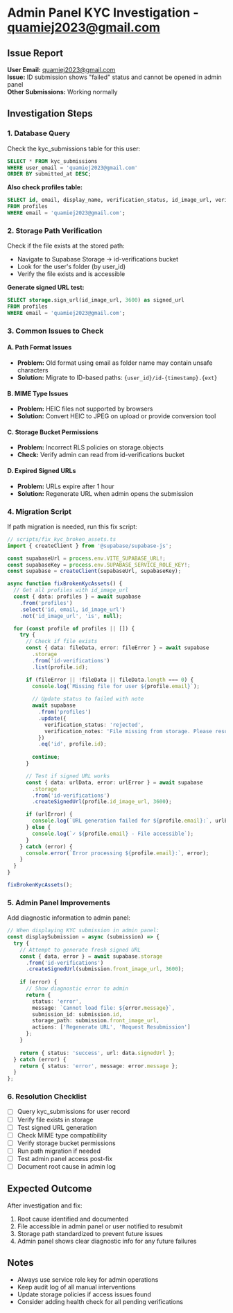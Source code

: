 # Admin Panel KYC Investigation - quamiej2023@gmail.com

## Issue Report
**User Email:** quamiej2023@gmail.com  
**Issue:** ID submission shows "failed" status and cannot be opened in admin panel  
**Other Submissions:** Working normally

## Investigation Steps

### 1. Database Query
Check the kyc_submissions table for this user:

```sql
SELECT * FROM kyc_submissions 
WHERE user_email = 'quamiej2023@gmail.com' 
ORDER BY submitted_at DESC;
```

**Also check profiles table:**
```sql
SELECT id, email, display_name, verification_status, id_image_url, verification_submitted_at 
FROM profiles 
WHERE email = 'quamiej2023@gmail.com';
```

### 2. Storage Path Verification
Check if the file exists at the stored path:
- Navigate to Supabase Storage -> id-verifications bucket
- Look for the user's folder (by user_id)
- Verify the file exists and is accessible

**Generate signed URL test:**
```sql
SELECT storage.sign_url(id_image_url, 3600) as signed_url
FROM profiles 
WHERE email = 'quamiej2023@gmail.com';
```

### 3. Common Issues to Check

#### A. Path Format Issues
- **Problem:** Old format using email as folder name may contain unsafe characters
- **Solution:** Migrate to ID-based paths: `{user_id}/id-{timestamp}.{ext}`

#### B. MIME Type Issues
- **Problem:** HEIC files not supported by browsers
- **Solution:** Convert HEIC to JPEG on upload or provide conversion tool

#### C. Storage Bucket Permissions
- **Problem:** Incorrect RLS policies on storage.objects
- **Check:** Verify admin can read from id-verifications bucket

#### D. Expired Signed URLs
- **Problem:** URLs expire after 1 hour
- **Solution:** Regenerate URL when admin opens the submission

### 4. Migration Script

If path migration is needed, run this fix script:

```typescript
// scripts/fix_kyc_broken_assets.ts
import { createClient } from '@supabase/supabase-js';

const supabaseUrl = process.env.VITE_SUPABASE_URL!;
const supabaseKey = process.env.SUPABASE_SERVICE_ROLE_KEY!;
const supabase = createClient(supabaseUrl, supabaseKey);

async function fixBrokenKycAssets() {
  // Get all profiles with id_image_url
  const { data: profiles } = await supabase
    .from('profiles')
    .select('id, email, id_image_url')
    .not('id_image_url', 'is', null);

  for (const profile of profiles || []) {
    try {
      // Check if file exists
      const { data: fileData, error: fileError } = await supabase
        .storage
        .from('id-verifications')
        .list(profile.id);

      if (fileError || !fileData || fileData.length === 0) {
        console.log(`Missing file for user ${profile.email}`);
        
        // Update status to failed with note
        await supabase
          .from('profiles')
          .update({ 
            verification_status: 'rejected',
            verification_notes: 'File missing from storage. Please resubmit your ID.'
          })
          .eq('id', profile.id);
          
        continue;
      }

      // Test if signed URL works
      const { data: urlData, error: urlError } = await supabase
        .storage
        .from('id-verifications')
        .createSignedUrl(profile.id_image_url, 3600);

      if (urlError) {
        console.log(`URL generation failed for ${profile.email}:`, urlError);
      } else {
        console.log(`✓ ${profile.email} - File accessible`);
      }
    } catch (error) {
      console.error(`Error processing ${profile.email}:`, error);
    }
  }
}

fixBrokenKycAssets();
```

### 5. Admin Panel Improvements

Add diagnostic information to admin panel:
```typescript
// When displaying KYC submission in admin panel:
const displaySubmission = async (submission) => {
  try {
    // Attempt to generate fresh signed URL
    const { data, error } = await supabase.storage
      .from('id-verifications')
      .createSignedUrl(submission.front_image_url, 3600);
    
    if (error) {
      // Show diagnostic error to admin
      return {
        status: 'error',
        message: `Cannot load file: ${error.message}`,
        submission_id: submission.id,
        storage_path: submission.front_image_url,
        actions: ['Regenerate URL', 'Request Resubmission']
      };
    }
    
    return { status: 'success', url: data.signedUrl };
  } catch (error) {
    return { status: 'error', message: error.message };
  }
};
```

### 6. Resolution Checklist

- [ ] Query kyc_submissions for user record
- [ ] Verify file exists in storage
- [ ] Test signed URL generation
- [ ] Check MIME type compatibility
- [ ] Verify storage bucket permissions
- [ ] Run path migration if needed
- [ ] Test admin panel access post-fix
- [ ] Document root cause in admin log

## Expected Outcome

After investigation and fix:
1. Root cause identified and documented
2. File accessible in admin panel or user notified to resubmit
3. Storage path standardized to prevent future issues
4. Admin panel shows clear diagnostic info for any future failures

## Notes

- Always use service role key for admin operations
- Keep audit log of all manual interventions
- Update storage policies if access issues found
- Consider adding health check for all pending verifications
